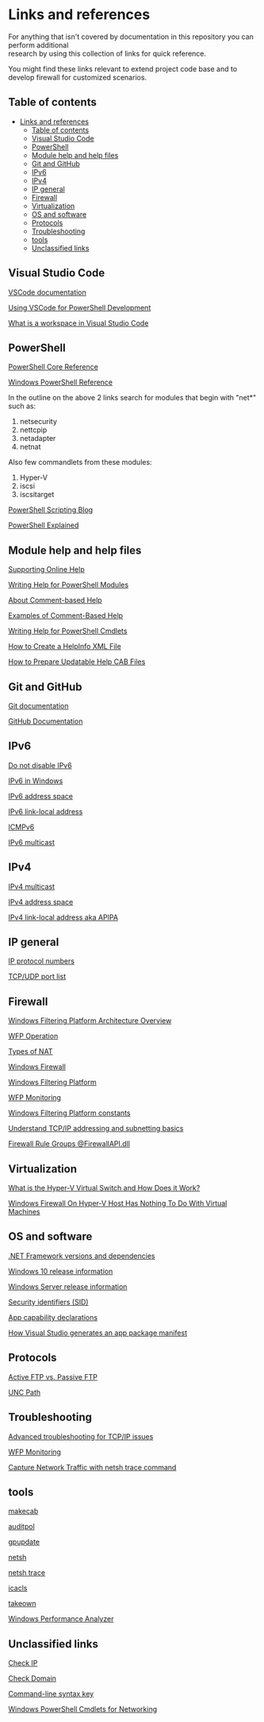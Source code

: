 
# Links and references

For anything that isn't covered by documentation in this repository you can perform additional\
research by using this collection of links for quick reference.

You might find these links relevant to extend project code base and to develop firewall for
customized scenarios.

## Table of contents

- [Links and references](#links-and-references)
  - [Table of contents](#table-of-contents)
  - [Visual Studio Code](#visual-studio-code)
  - [PowerShell](#powershell)
  - [Module help and help files](#module-help-and-help-files)
  - [Git and GitHub](#git-and-github)
  - [IPv6](#ipv6)
  - [IPv4](#ipv4)
  - [IP general](#ip-general)
  - [Firewall](#firewall)
  - [Virtualization](#virtualization)
  - [OS and software](#os-and-software)
  - [Protocols](#protocols)
  - [Troubleshooting](#troubleshooting)
  - [tools](#tools)
  - [Unclassified links](#unclassified-links)

## Visual Studio Code

[VSCode documentation](https://code.visualstudio.com/docs)

[Using VSCode for PowerShell Development](https://docs.microsoft.com/en-us/powershell/scripting/dev-cross-plat/vscode/using-vscode?view=powershell-7)

[What is a workspace in Visual Studio Code](https://stackoverflow.com/questions/44629890/what-is-a-workspace-in-visual-studio-code)

## PowerShell

[PowerShell Core Reference](https://docs.microsoft.com/en-us/powershell/scripting/how-to-use-docs?view=powershell-7.1)

[Windows PowerShell Reference](https://docs.microsoft.com/en-us/powershell/windows/get-started?view=win10-ps)

In the outline on the above 2 links search for modules that begin with "net*" such as:

1. netsecurity
2. nettcpip
3. netadapter
4. netnat

Also few commandlets from these modules:

1. Hyper-V
2. iscsi
3. iscsitarget

[PowerShell Scripting Blog](https://devblogs.microsoft.com/scripting)

[PowerShell Explained](https://powershellexplained.com)

## Module help and help files

[Supporting Online Help](https://docs.microsoft.com/en-us/powershell/scripting/developer/help/supporting-online-help?view=powershell-7)

[Writing Help for PowerShell Modules](https://docs.microsoft.com/en-us/powershell/scripting/developer/help/writing-help-for-windows-powershell-modules?view=powershell-7)

[About Comment-based Help](https://docs.microsoft.com/en-us/powershell/module/microsoft.powershell.core/about/about_comment_based_help?view=powershell-7)

[Examples of Comment-Based Help](https://docs.microsoft.com/en-us/powershell/scripting/developer/help/examples-of-comment-based-help?view=powershell-7)

[Writing Help for PowerShell Cmdlets](https://docs.microsoft.com/en-us/powershell/scripting/developer/help/writing-help-for-windows-powershell-cmdlets?view=powershell-7)

[How to Create a HelpInfo XML File](https://docs.microsoft.com/en-us/powershell/scripting/developer/help/how-to-create-a-helpinfo-xml-file?view=powershell-7)

[How to Prepare Updatable Help CAB Files](https://docs.microsoft.com/en-us/powershell/scripting/developer/help/how-to-prepare-updatable-help-cab-files?view=powershell-7)

## Git and GitHub

[Git documentation](https://git-scm.com/doc)

[GitHub Documentation](https://docs.github.com/en/github)

## IPv6

[Do not disable IPv6](https://www.anexinet.com/blog/two-common-mistakes-windows-firewall-and-ipv6)

[IPv6 in Windows](https://support.microsoft.com/en-us/help/929852/guidance-for-configuring-ipv6-in-windows-for-advanced-users)

[IPv6 address space](https://www.iana.org/assignments/ipv6-address-space/ipv6-address-space.xml)

[IPv6 link-local address](https://www.cisco.com/c/en/us/support/docs/ip/ip-version-6-ipv6/113328-ipv6-lla.html)

[ICMPv6](https://www.iana.org/assignments/icmp-parameters/icmp-parameters.xhtml)

[IPv6 multicast](https://www.iana.org/assignments/multicast-addresses/multicast-addresses.xhtml)

## IPv4

[IPv4 multicast](https://www.iana.org/assignments/multicast-addresses/multicast-addresses.xhtml)

[IPv4 address space](https://www.iana.org/assignments/ipv4-address-space/ipv4-address-space.xml)

[IPv4 link-local address aka APIPA](https://wiki.wireshark.org/APIPA)

## IP general

[IP protocol numbers](https://www.iana.org/assignments/protocol-numbers/protocol-numbers.xhtml)

[TCP/UDP port list](https://en.wikipedia.org/wiki/List_of_TCP_and_UDP_port_numbers)

## Firewall

[Windows Filtering Platform Architecture Overview](https://docs.microsoft.com/en-us/windows-hardware/drivers/network/windows-filtering-platform-architecture-overview)

[WFP Operation](https://docs.microsoft.com/en-us/windows/win32/fwp/basic-operation)

[Types of NAT](https://doc-kurento.readthedocs.io/en/6.9.0/knowledge/nat.html)

[Windows Firewall](https://docs.microsoft.com/en-us/windows/security/threat-protection/windows-firewall/windows-firewall-with-advanced-security)

[Windows Filtering Platform](https://docs.microsoft.com/en-us/windows/win32/fwp/windows-filtering-platform-start-page)

[WFP Monitoring](https://docs.microsoft.com/en-us/windows/win32/fwp/wfp-monitoring)

[Windows Filtering Platform constants](https://docs.microsoft.com/en-us/windows-hardware/drivers/network/windows-filtering-platform-constants)

[Understand TCP/IP addressing and subnetting basics](https://docs.microsoft.com/en-us/troubleshoot/windows-client/networking/tcpip-addressing-and-subnetting)

[Firewall Rule Groups @FirewallAPI.dll](https://docs.microsoft.com/en-us/windows-hardware/customize/desktop/unattend/networking-mpssvc-svc-firewallgroups)

## Virtualization

[What is the Hyper-V Virtual Switch and How Does it Work?](https://www.altaro.com/hyper-v/the-hyper-v-virtual-switch-explained-part-1/)

[Windows Firewall On Hyper-V Host Has Nothing To Do With Virtual Machines](https://aidanfinn.com/?p=15222)

## OS and software

[.NET Framework versions and dependencies](https://docs.microsoft.com/en-us/dotnet/framework/migration-guide/versions-and-dependencies)

[Windows 10 release information](https://docs.microsoft.com/en-us/windows/release-information)

[Windows Server release information](https://docs.microsoft.com/en-us/windows-server/get-started/windows-server-release-info)

[Security identifiers (SID)](https://docs.microsoft.com/en-us/windows/security/identity-protection/access-control/security-identifiers)

[App capability declarations](https://docs.microsoft.com/en-us/windows/uwp/packaging/app-capability-declarations#device-capabilities)

[How Visual Studio generates an app package manifest](https://docs.microsoft.com/en-us/uwp/schemas/appxpackage/uapmanifestschema/generate-package-manifest)

## Protocols

[Active FTP vs. Passive FTP](http://slacksite.com/other/ftp.html)

[UNC Path](https://docs.microsoft.com/en-us/openspecs/windows_protocols/ms-dfsc/149a3039-98ce-491a-9268-2f5ddef08192)

## Troubleshooting

[Advanced troubleshooting for TCP/IP issues](https://docs.microsoft.com/en-us/windows/client-management/troubleshoot-tcpip)

[WFP Monitoring](https://docs.microsoft.com/en-us/windows/win32/fwp/wfp-monitoring)

[Capture Network Traffic with netsh trace command](https://www.computertechblog.com/capture-network-traffic-with-netsh-trace-windows-command)

## tools

[makecab](https://docs.microsoft.com/en-us/windows-server/administration/windows-commands/makecab)

[auditpol](https://docs.microsoft.com/en-us/windows-server/administration/windows-commands/auditpol)

[gpupdate](https://docs.microsoft.com/en-us/windows-server/administration/windows-commands/gpupdate)

[netsh](https://docs.microsoft.com/en-us/windows-server/networking/technologies/netsh/netsh-contexts)

[netsh trace](https://docs.microsoft.com/en-us/previous-versions/windows/it-pro/windows-server-2012-R2-and-2012/jj129382(v=ws.11))

[icacls](https://docs.microsoft.com/en-us/windows-server/administration/windows-commands/icacls)

[takeown](https://docs.microsoft.com/en-us/windows-server/administration/windows-commands/takeown)

[Windows Performance Analyzer](https://docs.microsoft.com/en-us/windows-hardware/test/wpt/windows-performance-analyzer)

## Unclassified links

[Check IP](https://whatismyipaddress.com/ip-lookup)

[Check Domain](https://lookup.icann.org)

[Command-line syntax key](https://docs.microsoft.com/en-us/windows-server/administration/windows-commands/command-line-syntax-key)

[Windows PowerShell Cmdlets for Networking](https://docs.microsoft.com/en-us/previous-versions/windows/it-pro/windows-server-2012-r2-and-2012/jj717268(v=ws.11))

